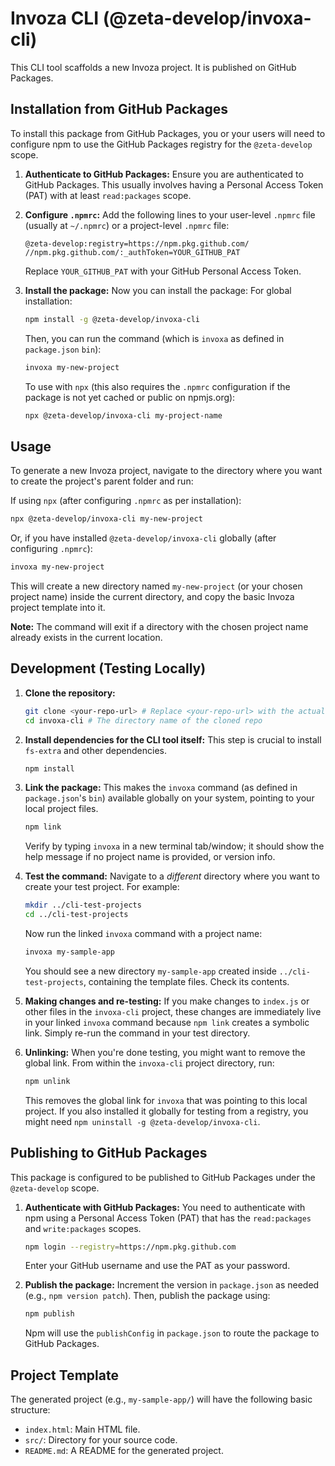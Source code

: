 # Invoza CLI (@zeta-develop/invoxa-cli)

This CLI tool scaffolds a new Invoza project. It is published on GitHub Packages.

## Installation from GitHub Packages

To install this package from GitHub Packages, you or your users will need to configure npm to use the GitHub Packages registry for the `@zeta-develop` scope.

1.  **Authenticate to GitHub Packages:**
    Ensure you are authenticated to GitHub Packages. This usually involves having a Personal Access Token (PAT) with at least `read:packages` scope.

2.  **Configure `.npmrc`:**
    Add the following lines to your user-level `.npmrc` file (usually at `~/.npmrc`) or a project-level `.npmrc` file:
    ```
    @zeta-develop:registry=https://npm.pkg.github.com/
    //npm.pkg.github.com/:_authToken=YOUR_GITHUB_PAT
    ```
    Replace `YOUR_GITHUB_PAT` with your GitHub Personal Access Token.

3.  **Install the package:**
    Now you can install the package:
    For global installation:
    ```bash
    npm install -g @zeta-develop/invoxa-cli
    ```
    Then, you can run the command (which is `invoxa` as defined in `package.json` `bin`):
    ```bash
    invoxa my-new-project
    ```
    To use with `npx` (this also requires the `.npmrc` configuration if the package is not yet cached or public on npmjs.org):
    ```bash
    npx @zeta-develop/invoxa-cli my-project-name
    ```

## Usage

To generate a new Invoza project, navigate to the directory where you want to create the project's parent folder and run:

If using `npx` (after configuring `.npmrc` as per installation):
```bash
npx @zeta-develop/invoxa-cli my-new-project
```

Or, if you have installed `@zeta-develop/invoxa-cli` globally (after configuring `.npmrc`):
```bash
invoxa my-new-project
```

This will create a new directory named `my-new-project` (or your chosen project name) inside the current directory, and copy the basic Invoza project template into it.

**Note:** The command will exit if a directory with the chosen project name already exists in the current location.

## Development (Testing Locally)

1.  **Clone the repository:**
    ```bash
    git clone <your-repo-url> # Replace <your-repo-url> with the actual URL
    cd invoxa-cli # The directory name of the cloned repo
    ```
2.  **Install dependencies for the CLI tool itself:**
    This step is crucial to install `fs-extra` and other dependencies.
    ```bash
    npm install
    ```
3.  **Link the package:**
    This makes the `invoxa` command (as defined in `package.json`'s `bin`) available globally on your system, pointing to your local project files.
    ```bash
    npm link
    ```
    Verify by typing `invoxa` in a new terminal tab/window; it should show the help message if no project name is provided, or version info.

4.  **Test the command:**
    Navigate to a *different* directory where you want to create your test project. For example:
    ```bash
    mkdir ../cli-test-projects
    cd ../cli-test-projects
    ```
    Now run the linked `invoxa` command with a project name:
    ```bash
    invoxa my-sample-app
    ```
    You should see a new directory `my-sample-app` created inside `../cli-test-projects`, containing the template files. Check its contents.

5.  **Making changes and re-testing:**
    If you make changes to `index.js` or other files in the `invoxa-cli` project, these changes are immediately live in your linked `invoxa` command because `npm link` creates a symbolic link. Simply re-run the command in your test directory.

6.  **Unlinking:**
    When you're done testing, you might want to remove the global link.
    From within the `invoxa-cli` project directory, run:
    ```bash
    npm unlink
    ```
    This removes the global link for `invoxa` that was pointing to this local project. If you also installed it globally for testing from a registry, you might need `npm uninstall -g @zeta-develop/invoxa-cli`.

## Publishing to GitHub Packages

This package is configured to be published to GitHub Packages under the `@zeta-develop` scope.

1.  **Authenticate with GitHub Packages:**
    You need to authenticate with npm using a Personal Access Token (PAT) that has the `read:packages` and `write:packages` scopes.
    ```bash
    npm login --registry=https://npm.pkg.github.com
    ```
    Enter your GitHub username and use the PAT as your password.

2.  **Publish the package:**
    Increment the version in `package.json` as needed (e.g., `npm version patch`).
    Then, publish the package using:
    ```bash
    npm publish
    ```
    Npm will use the `publishConfig` in `package.json` to route the package to GitHub Packages.

## Project Template

The generated project (e.g., `my-sample-app/`) will have the following basic structure:

-   `index.html`: Main HTML file.
-   `src/`: Directory for your source code.
-   `README.md`: A README for the generated project.
